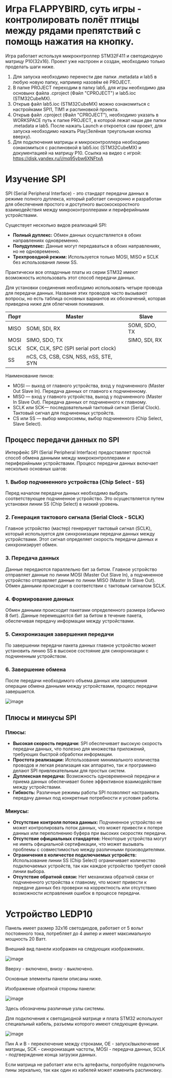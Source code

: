 # Игра FLAPPYBIRD, суть игры - контролировать полёт птицы между рядами препятствий с помощь нажатия на кнопку.
Игра работает используя микрокнтроллер STM32F411 и светодиодную матрицу P10(32х16). Проект уже настроен и создан, необходимо только проделать шаги ниже.
1. Для запуска необходимо перенести две папки .metadata и lab5 в любую новую папку, например назовём её PROJECT.
2. В папке PROJECT переходим в папку lab5, для игры необходимо два основынх файла .cproject (Файл "CPROJECT") и lab5.ioc (STM32CubeMX).
3. Открыв файл lab5.ioc (STM32CubeMX) можно ознакомиться с настройками SPI1, TIM1 и распиновкой проекта.
4. Открыв файл .cproject (Файл "CPROJECT"), необходимо указать в WORKSPACE путь к папке PROJECT, в которой лежат наши две папки .metadata и lab5. После нажать 
   Launch и откроется сам проект, для запуска необходимо нажать Play(Зелёная треугольная кнопка вверху).
5. Для подключения матрицы и микроконтроллера необходимо ознакомиться с распиновкой в lab5.ioc (STM32CubeMX) и документацией на матрицу P10.
Ссылка на видео с игрой: https://disk.yandex.ru/i/mq95ybw6XNFtxA

# Изучение SPI
SPI (Serial Peripheral Interface) - это стандарт передачи данных в режиме полного дуплекса, который работает синхронно и разработан для обеспечения простого и доступного высокоскоростного взаимодействия между микроконтроллерами и периферийными устройствами.

Существует несколько видов реализаций SPI:
- **Полный дуплекс:** Обмен данных осуществляется в обоих направлениях одновременно.
- **Полудуплекс:** Данные могут передаваться в обоих направлениях, но не одновременно.
- **Трехпроводной режим:** Используется только MOSI, MISO и SCLK без использования линии SS.

Практически все отладочные платы из серии STM32 имеют возможность использовать этот способ передачи данных.

Для установки соединения необходимо использовать четыре провода для передачи данных. Названия этих проводов часто вызывают вопросы, но есть таблица основных вариантов их обозначений, которая приведена ниже для облегчения понимания.

| Порт  | Master                               | Slave                                |
|-------|--------------------------------------|--------------------------------------|
| MISO  | SOMI, SDI, RX                        | SOMI, SDO, TX                        |
| MOSI  | SIMO, SDO, TX                        | SIMO, SDI, RX                        |
| SCLK  | SCK, CLK, SPC (SPI serial port clock)|                                      |
| SS    | nCS, CS, CSB, CSN, NSS, nSS, STE, SYN|                                      |

Наименование пинов:
- MOSI — выход от главного устройства, вход у подчиненного (Master Out Slave In). Передача данных от главного к подчиненному.
- MISO — вход у главного устройства, выход у подчиненного (Master In Slave Out). Передача данных от подчиненного к главному.
- SCLK или SCK— последовательный тактовый сигнал (Serial Clock). Тактовый сигнал для подчиненных устройств.
- CS или SS — выбор микросхемы, выбор подчиненного (Chip Select, Slave Select). 

## Процесс передачи данных по SPI

Интерфейс SPI (Serial Peripheral Interface) предоставляет простой способ обмена данными между микроконтроллерами и периферийными устройствами. Процесс передачи данных включает несколько основных шагов:

### 1. Выбор подчиненного устройства (Chip Select - SS)

Перед началом передачи данных необходимо выбрать соответствующее подчиненное устройство. Это осуществляется путем установки линии SS (Chip Select) в низкий уровень.

### 2. Генерация тактового сигнала (Serial Clock - SCLK)

Главное устройство (мастер) генерирует тактовый сигнал (SCLK), который используется для синхронизации передачи данных между устройствами. Этот сигнал определяет скорость передачи данных и синхронизирует обмен.

### 3. Передача данных

Данные передаются параллельно бит за битом. Главное устройство отправляет данные по линии MOSI (Master Out Slave In), а подчиненное устройство отправляет данные по линии MISO (Master In Slave Out). Обмен данными происходит в соответствии с тактовым сигналом SCLK.

### 4. Формирование данных

Обмен данными происходит пакетами определенного размера (обычно 8 бит). Данные перемещаются бит за битом в течение пакета, обеспечивая передачу информации между устройствами.

### 5. Синхронизация завершения передачи

По завершении передачи пакета данных главное устройство может установить линию SS в высокое состояние для синхронизации с подчиненным устройством.

### 6. Завершение обмена

После передачи необходимого объема данных или завершения операции обмена данными между устройствами, процесс передачи завершается.

![image](https://github.com/GreyRaccoon159/Flappy_Bird/assets/152299663/0faac8b4-420b-4b9a-b7d7-23ba13120459)


## Плюсы и минусы SPI

### Плюсы:
- **Высокая скорость передачи:** SPI обеспечивает высокую скорость передачи данных, что полезно для множества приложений, требующих быстрой обработки информации.
- **Простота реализации:** Использование минимального количества проводов и легкая реализация как аппаратно, так и программно делают SPI привлекательным для простых систем.
- **Дуплексная передача:** Возможность одновременной передачи и приема данных обеспечивает более эффективное взаимодействие между устройствами.
- **Гибкость:** Различные режимы работы SPI позволяют настраивать передачу данных под конкретные потребности и условия работы.

### Минусы:
- **Отсутствие контроля потока данных:** Подчиненное устройство не может контролировать поток данных, что может привести к потере данных или переполнению буфера при высоких скоростях передачи.
- **Отсутствие официальных стандартов:** Некоторые устройства могут не иметь официальной сертификации, что может вызывать проблемы с совместимостью между различными производителями.
- **Ограничения в количестве подключаемых устройств:** Использование линии SS (Chip Select) ограничивает количество подключаемых устройств, так как каждое устройство требует своей линии выбора.
- **Отсутствие обратной связи:** Нет механизма обратной связи от подчиненного устройства к главному, что может привести к передаче данных без проверки на корректность или отсутствию возможности исправления ошибок в процессе передачи.

# Устройство LEDP10
Панель имеет размер 32x16 светодиодов, работает от 5 вольт постоянного тока, потребляет до 4 ампер и имеет максимальную мощность 20 Ватт.

Внешний вид панели изображен на следующих изображениях.

![image](https://github.com/GreyRaccoon159/Flappy_Bird/assets/152299663/08971b7f-0dc7-46c4-84cd-2730221f6f8e)

Вверху - включено, внизу - выключено.

Основные элементы панели описаны ниже.

Изображение обратной стороны панели:

![image](https://github.com/GreyRaccoon159/Flappy_Bird/assets/152299663/f44ba25d-da5f-42ae-8664-b8c8c9a650c3)

Здесь обозначены различные узлы системы.

Для подключения к светодиодной матрице и плата STM32 используют специальный кабель, разъемы которого имеют следующие функции.

![image](https://github.com/GreyRaccoon159/Flappy_Bird/assets/152299663/61fd1cc0-15bc-46f3-b9d4-764ab96bb972)

Пин A и B - переключение между строками, OE - запуск/выключение матрицы, SCK - синхронизация частоты, MOSI - передача данных, SCLK - подтверждение конца загрузки данных.

Если матрица не работает или есть артефакты, попробуйте подключить пины зеркально, так как один из кабелей может изменить распиновку.


